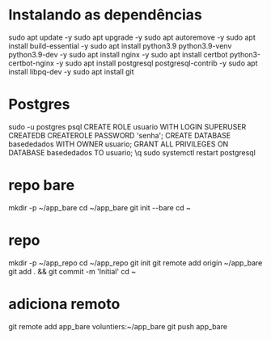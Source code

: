 # Instalando as dependências 
sudo apt update -y
sudo apt upgrade -y
sudo apt autoremove -y
sudo apt install build-essential -y
sudo apt install python3.9 python3.9-venv python3.9-dev -y
sudo apt install nginx -y
sudo apt install certbot python3-certbot-nginx -y
sudo apt install postgresql postgresql-contrib -y
sudo apt install libpq-dev -y
sudo apt install git

# Postgres
sudo -u postgres psql
CREATE ROLE usuario WITH LOGIN SUPERUSER CREATEDB CREATEROLE PASSWORD 'senha';
CREATE DATABASE basededados WITH OWNER usuario;
GRANT ALL PRIVILEGES ON DATABASE basededados TO usuario;
\q
sudo systemctl restart postgresql

# repo bare
mkdir -p ~/app_bare
cd ~/app_bare
git init --bare
cd ~

# repo
mkdir -p ~/app_repo
cd ~/app_repo
git init
git remote add origin ~/app_bare
git add . && git commit -m 'Initial'
cd ~

# adiciona remoto
git remote add app_bare voluntiers:~/app_bare
git push app_bare <branch>